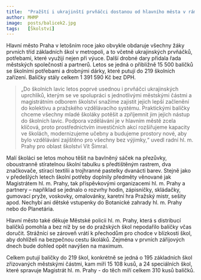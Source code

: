 ```yaml
---
title:  "Pražští i ukrajinští prvňáčci dostanou od hlavního města v rámci prvního školního dne praktické balíčky"
author: MHMP
image:  posts/balicek2.jpg
tags:   [Školství]
---
```

 
Hlavní město Praha v letošním roce jako obvykle obdaruje všechny žáky prvních tříd základních škol v metropoli, a to včetně ukrajinských prvňáčků, potřebami, které využijí nejen při výuce. Další drobné dary přidala řada městských společností a partnerů. Letos se jedná o přibližně 15 500 balíčků se školními potřebami a drobnými dárky, které putují do 219 školních zařízení. Balíčky stály celkem 1 391 590 Kč bez DPH.

> „Do školních lavic letos poprvé usednou i prvňáčci ukrajinských uprchlíků, kterým se ve spolupráci s jednotlivými městskými částmi a magistrátním odborem školství snažíme zajistit jejich lepší začlenění do kolektivu a pražského vzdělávacího systému. Praktickými balíčky chceme všechny mladé školáky potěšit a zpříjemnit jim jejich nástup do školních lavic. Podpora vzdělávání je v hlavním městě zcela klíčová, proto prostřednictvím investičních akcí rozšiřujeme kapacity ve školách, modernizujeme učebny a budujeme prostory nové, aby bylo vzdělávání zajištěno pro všechny bez výjimky,“ uvedl radní hl. m. Prahy pro oblast školství Vít Šimral.

Malí školáci se letos mohou těšit na bavlněný sáček na přezůvky, oboustranně stíratelnou školní tabulku s předtištěným rastrem, dva značkovače, stírací textilii a trojhranné pastelky dvanácti barev. Stejně jako v předešlých letech školní potřeby doplnily předměty věnované jak Magistrátem hl. m. Prahy, tak příspěvkovými organizacemi hl. m. Prahy a partnery – například se jednalo o rozvrhy hodin, zápisníčky, skládačky, gumovací pryže, voskovky, omalovánky, karetní hra Pražský mistr, sešity apod. Nechybí ani dětské vstupenky do Botanické zahrady hl. m. Prahy nebo do Planetária.

Hlavní město také děkuje Městské policii hl. m. Prahy, která s distribucí balíčků pomohla a bez níž by se do pražských škol nepodařilo balíčky včas doručit. Strážníci se zároveň vrátí k přechodům pro chodce v blízkosti škol, aby dohlíželi na bezpečnou cestu školáků. Zejména v prvních zářijových dnech bude dohled opět navýšen na maximum.

Celkem putují balíčky do 219 škol, konkrétně se jedná o 195 základních škol zřizovaných městskými částmi, kam míří 15 108 kusů, a 24 speciálních škol, které spravuje Magistrát hl. m. Prahy - do těch míří celkem 310 kusů balíčků.
